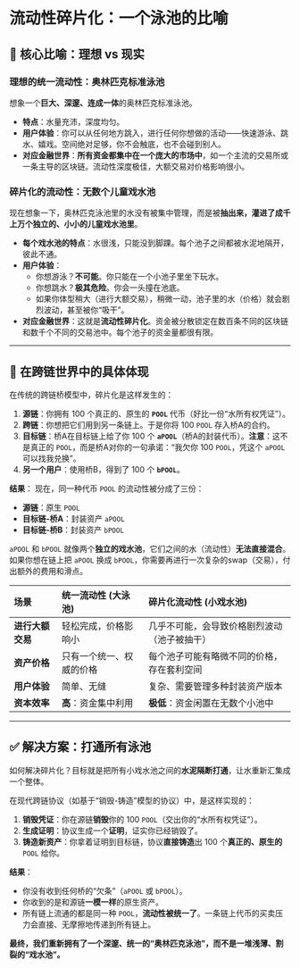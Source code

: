 # 流动性碎片化：一个泳池的比喻

## 🌊 核心比喻：理想 vs 现实

### 理想的统一流动性：**奥林匹克标准泳池**
想象一个**巨大、深邃、连成一体**的奥林匹克标准泳池。
*   **特点**：水量充沛，深度均匀。
*   **用户体验**：你可以从任何地方跳入，进行任何你想做的活动——快速游泳、跳水、嬉戏。空间绝对足够，你不会触底，也不会碰到别人。
*   **对应金融世界**：**所有资金都集中在一个庞大的市场中**，如一个主流的交易所或一条主导的区块链。流动性深度极佳，大额交易对价格影响很小。

### 碎片化的流动性：**无数个儿童戏水池**
现在想象一下，奥林匹克泳池里的水没有被集中管理，而是被**抽出来，灌进了成千上万个独立的、小小的儿童戏水池里**。
*   **每个戏水池的特点**：水很浅，只能没到脚踝。每个池子之间都被水泥地隔开，彼此不通。
*   **用户体验**：
    *   你想游泳？**不可能**。你只能在一个小池子里坐下玩水。
    *   你想跳水？**极其危险**。你会一头撞在池底。
    *   如果你体型稍大（进行大额交易），稍微一动，池子里的水（价格）就会剧烈波动，甚至被你“吸干”。
*   **对应金融世界**：这就是**流动性碎片化**。资金被分散锁定在数百条不同的区块链和数千个不同的交易池中。每个池子的资金量都很有限。

---

## 🔧 在跨链世界中的具体体现

在传统的跨链桥模型中，碎片化是这样发生的：

1.  **源链**：你拥有 100 个真正的、原生的 **`POOL`** 代币（好比一份“水所有权凭证”）。
2.  **跨链**：你想把它们用到另一条链上。于是你将 100 `POOL` 存入桥A的合约。
3.  **目标链**：桥A在目标链上给了你 100 个 **`aPOOL`**（桥A的封装代币）。**注意**：这不是真正的 `POOL`，而是桥A对你的一句承诺：“我欠你 100 `POOL`，凭这个 `aPOOL` 可以找我兑换”。
4.  **另一个用户**：使用桥B，得到了 100 个 **`bPOOL`**。

**结果**：
现在，同一种代币 `POOL` 的流动性被分成了三份：
*   **源链**：原生 `POOL`
*   **目标链-桥A**：封装资产 `aPOOL`
*   **目标链-桥B**：封装资产 `bPOOL`

`aPOOL` 和 `bPOOL` 就像两个**独立的戏水池**，它们之间的水（流动性）**无法直接混合**。如果你想在链上把 `aPOOL` 换成 `bPOOL`，你需要再进行一次复杂的swap（交易），付出额外的费用和滑点。

| 场景 | **统一流动性 (大泳池)** | **碎片化流动性 (小戏水池)** |
| :--- | :--- | :--- |
| **进行大额交易** | 轻松完成，价格影响小 | 几乎不可能，会导致价格剧烈波动（池子被抽干） |
| **资产价格** | 只有一个统一、权威的价格 | 每个池子可能有略微不同的价格，存在套利空间 |
| **用户体验** | 简单、无缝 | 复杂、需要管理多种封装资产版本 |
| **资本效率** | **高**：资金集中利用 | **极低**：资金闲置在无数个小池中 |

---

## ✅ 解决方案：打通所有泳池

如何解决碎片化？目标就是把所有小戏水池之间的**水泥隔断打通**，让水重新汇集成一个整体。

在现代跨链协议（如基于“销毁-铸造”模型的协议）中，是这样实现的：

1.  **销毁凭证**：你在源链**销毁**你的 100 `POOL`（交出你的“水所有权凭证”）。
2.  **生成证明**：协议生成一个**证明**，证实你已经销毁了。
3.  **铸造新资产**：你拿着证明到目标链，协议**直接铸造**出 100 个**真正的、原生的** `POOL` 给你。

**结果**：
*   你没有收到任何桥的“欠条”（`aPOOL` 或 `bPOOL`）。
*   你收到的是和源链**一模一样**的原生资产。
*   所有链上流通的都是同一种 `POOL`，**流动性被统一了**。一条链上代币的买卖压力会直接、无摩擦地传递到所有链上。

**最终，我们重新拥有了一个深邃、统一的“奥林匹克泳池”，而不是一堆浅薄、割裂的“戏水池”。**
